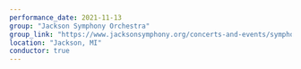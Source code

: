 ```yaml
---
performance_date: 2021-11-13
group: "Jackson Symphony Orchestra"
group_link: "https://www.jacksonsymphony.org/concerts-and-events/symphonie-fantastique/"
location: "Jackson, MI"
conductor: true
---
```

